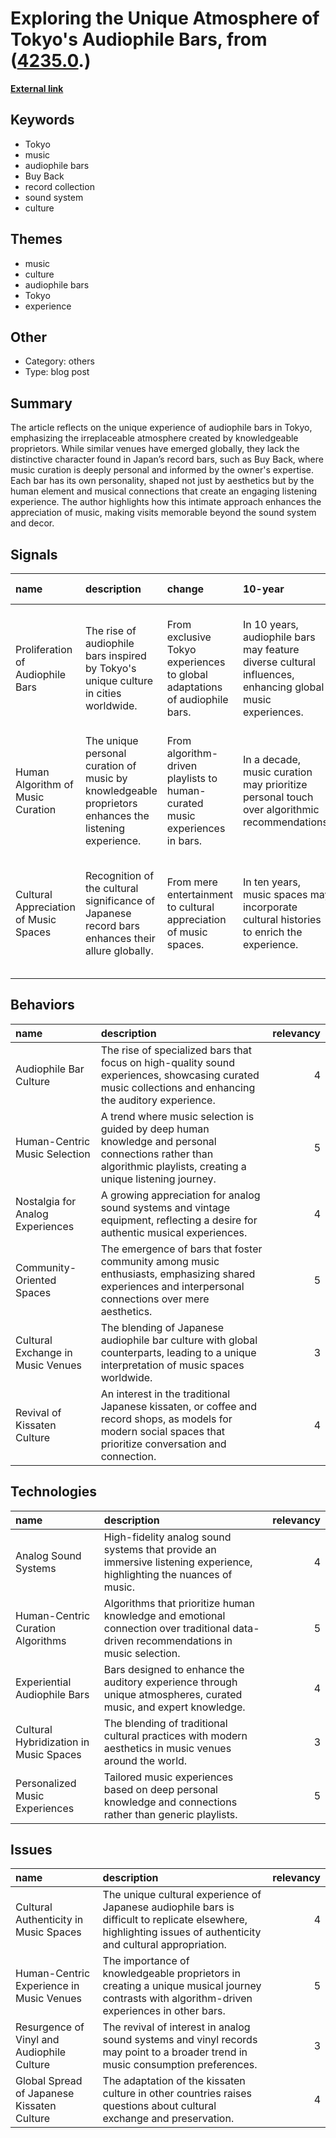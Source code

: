 # __Exploring the Unique Atmosphere of Tokyo's Audiophile Bars__, from ([4235.0](https://kghosh.substack.com/p/4235.0).)

__[External link](https://whyisthisinteresting.substack.com/p/the-record-bar-edition?token=eyJ1c2VyX2lkIjo4Njk5MzM3NywicG9zdF9pZCI6OTI0OTgwNzgsImlhdCI6MTY3MTgwODI0MCwiZXhwIjoxNjc0NDAwMjQwLCJpc3MiOiJwdWItNzAwMCIsInN1YiI6InBvc3QtcmVhY3Rpb24ifQ.i-c8dMi6PRNU9PaRRxVwc8Kb-C1ddVn57xbJF8nDZ0o&utm_source=substack&utm_medium=email)__



## Keywords

* Tokyo
* music
* audiophile bars
* Buy Back
* record collection
* sound system
* culture

## Themes

* music
* culture
* audiophile bars
* Tokyo
* experience

## Other

* Category: others
* Type: blog post

## Summary

The article reflects on the unique experience of audiophile bars in Tokyo, emphasizing the irreplaceable atmosphere created by knowledgeable proprietors. While similar venues have emerged globally, they lack the distinctive character found in Japan’s record bars, such as Buy Back, where music curation is deeply personal and informed by the owner's expertise. Each bar has its own personality, shaped not just by aesthetics but by the human element and musical connections that create an engaging listening experience. The author highlights how this intimate approach enhances the appreciation of music, making visits memorable beyond the sound system and decor.

## Signals

| name                                  | description                                                                                           | change                                                                      | 10-year                                                                                                   | driving-force                                                                         |   relevancy |
|:--------------------------------------|:------------------------------------------------------------------------------------------------------|:----------------------------------------------------------------------------|:----------------------------------------------------------------------------------------------------------|:--------------------------------------------------------------------------------------|------------:|
| Proliferation of Audiophile Bars      | The rise of audiophile bars inspired by Tokyo's unique culture in cities worldwide.                   | From exclusive Tokyo experiences to global adaptations of audiophile bars.  | In 10 years, audiophile bars may feature diverse cultural influences, enhancing global music experiences. | The growing global interest in unique, authentic music experiences drives this trend. |           4 |
| Human Algorithm of Music Curation     | The unique personal curation of music by knowledgeable proprietors enhances the listening experience. | From algorithm-driven playlists to human-curated music experiences in bars. | In a decade, music curation may prioritize personal touch over algorithmic recommendations.               | The desire for deeper, more meaningful music experiences motivates this shift.        |           5 |
| Cultural Appreciation of Music Spaces | Recognition of the cultural significance of Japanese record bars enhances their allure globally.      | From mere entertainment to cultural appreciation of music spaces.           | In ten years, music spaces may incorporate cultural histories to enrich the experience.                   | The evolving global culture that values authenticity and heritage drives this change. |           4 |

## Behaviors

| name                              | description                                                                                                                                                      |   relevancy |
|:----------------------------------|:-----------------------------------------------------------------------------------------------------------------------------------------------------------------|------------:|
| Audiophile Bar Culture            | The rise of specialized bars that focus on high-quality sound experiences, showcasing curated music collections and enhancing the auditory experience.           |           4 |
| Human-Centric Music Selection     | A trend where music selection is guided by deep human knowledge and personal connections rather than algorithmic playlists, creating a unique listening journey. |           5 |
| Nostalgia for Analog Experiences  | A growing appreciation for analog sound systems and vintage equipment, reflecting a desire for authentic musical experiences.                                    |           4 |
| Community-Oriented Spaces         | The emergence of bars that foster community among music enthusiasts, emphasizing shared experiences and interpersonal connections over mere aesthetics.          |           5 |
| Cultural Exchange in Music Venues | The blending of Japanese audiophile bar culture with global counterparts, leading to a unique interpretation of music spaces worldwide.                          |           3 |
| Revival of Kissaten Culture       | An interest in the traditional Japanese kissaten, or coffee and record shops, as models for modern social spaces that prioritize conversation and connection.    |           4 |

## Technologies

| name                                   | description                                                                                                                          |   relevancy |
|:---------------------------------------|:-------------------------------------------------------------------------------------------------------------------------------------|------------:|
| Analog Sound Systems                   | High-fidelity analog sound systems that provide an immersive listening experience, highlighting the nuances of music.                |           4 |
| Human-Centric Curation Algorithms      | Algorithms that prioritize human knowledge and emotional connection over traditional data-driven recommendations in music selection. |           5 |
| Experiential Audiophile Bars           | Bars designed to enhance the auditory experience through unique atmospheres, curated music, and expert knowledge.                    |           4 |
| Cultural Hybridization in Music Spaces | The blending of traditional cultural practices with modern aesthetics in music venues around the world.                              |           3 |
| Personalized Music Experiences         | Tailored music experiences based on deep personal knowledge and connections rather than generic playlists.                           |           5 |

## Issues

| name                                       | description                                                                                                                                                     |   relevancy |
|:-------------------------------------------|:----------------------------------------------------------------------------------------------------------------------------------------------------------------|------------:|
| Cultural Authenticity in Music Spaces      | The unique cultural experience of Japanese audiophile bars is difficult to replicate elsewhere, highlighting issues of authenticity and cultural appropriation. |           4 |
| Human-Centric Experience in Music Venues   | The importance of knowledgeable proprietors in creating a unique musical journey contrasts with algorithm-driven experiences in other bars.                     |           5 |
| Resurgence of Vinyl and Audiophile Culture | The revival of interest in analog sound systems and vinyl records may point to a broader trend in music consumption preferences.                                |           3 |
| Global Spread of Japanese Kissaten Culture | The adaptation of the kissaten culture in other countries raises questions about cultural exchange and preservation.                                            |           4 |